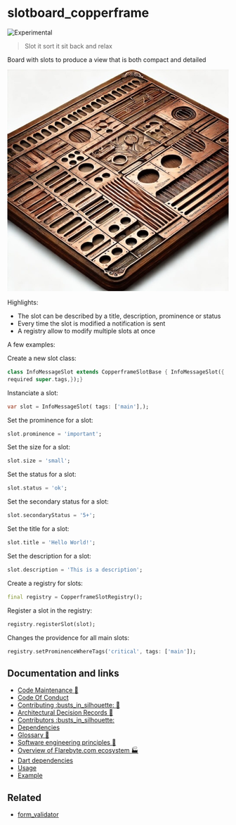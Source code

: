 # slotboard\_copperframe

![Experimental](https://img.shields.io/badge/status-experimental-blue)

> Slot it sort it sit back and relax

Board with slots to produce a view that is both compact and detailed

![Hero image for slotboard\_copperframe](doc/slotboard_copperframe.jpeg)

Highlights:

-   The slot can be described by a title, description, prominence or status
-   Every time the slot is modified a notification is sent
-   A registry allow to modify multiple slots at once

A few examples:

Create a new slot class:

```dart
class InfoMessageSlot extends CopperframeSlotBase { InfoMessageSlot({
required super.tags,});}
```

Instanciate a slot:

```dart
var slot = InfoMessageSlot( tags: ['main'],);
```

Set the prominence for a slot:

```dart
slot.prominence = 'important';
```

Set the size for a slot:

```dart
slot.size = 'small';
```

Set the status for a slot:

```dart
slot.status = 'ok';
```

Set the secondary status for a slot:

```dart
slot.secondaryStatus = '5+';
```

Set the title for a slot:

```dart
slot.title = 'Hello World!';
```

Set the description for a slot:

```dart
slot.description = 'This is a description';
```

Create a registry for slots:

```dart
final registry = CopperframeSlotRegistry();
```

Register a slot in the registry:

```dart
registry.registerSlot(slot);
```

Changes the providence for all main slots:

```dart
registry.setProminenceWhereTags('critical', tags: ['main']);
```

## Documentation and links

-   [Code Maintenance :wrench:](MAINTENANCE.md)
-   [Code Of Conduct](CODE_OF_CONDUCT.md)
-   [Contributing :busts\_in\_silhouette: :construction:](CONTRIBUTING.md)
-   [Architectural Decision Records :memo:](DECISIONS.md)
-   [Contributors
    :busts\_in\_silhouette:](https://github.com/flarebyte/slotboard_copperframe/graphs/contributors)
-   [Dependencies](https://github.com/flarebyte/slotboard_copperframe/network/dependencies)
-   [Glossary
    :book:](https://github.com/flarebyte/overview/blob/main/GLOSSARY.md)
-   [Software engineering principles
    :gem:](https://github.com/flarebyte/overview/blob/main/PRINCIPLES.md)
-   [Overview of Flarebyte.com ecosystem
    :factory:](https://github.com/flarebyte/overview)
-   [Dart dependencies](DEPENDENCIES.md)
-   [Usage](USAGE.md)
-   [Example](example/example.dart)

## Related

-   [form\_validator](https://pub.dev/packages/form_validator)
